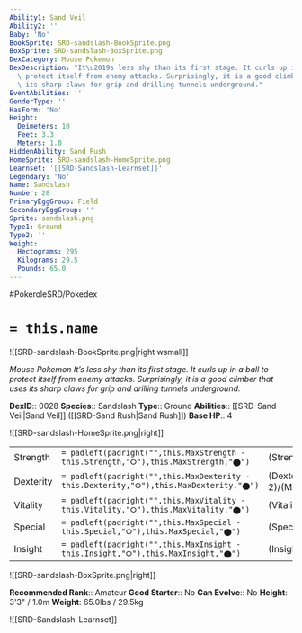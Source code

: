 ```yaml
---
Ability1: Sand Veil
Ability2: ''
Baby: 'No'
BookSprite: SRD-sandslash-BookSprite.png
BoxSprite: SRD-sandslash-BoxSprite.png
DexCategory: Mouse Pokemon
DexDescription: "It\u2019s less shy than its first stage. It curls up in a ball to\
  \ protect itself from enemy attacks. Surprisingly, it is a good climber that uses\
  \ its sharp claws for grip and drilling tunnels underground."
EventAbilities: ''
GenderType: ''
HasForm: 'No'
Height:
  Deimeters: 10
  Feet: 3.3
  Meters: 1.0
HiddenAbility: Sand Rush
HomeSprite: SRD-sandslash-HomeSprite.png
Learnset: '[[SRD-Sandslash-Learnset]]'
Legendary: 'No'
Name: Sandslash
Number: 28
PrimaryEggGroup: Field
SecondaryEggGroup: ''
Sprite: sandslash.png
Type1: Ground
Type2: ''
Weight:
  Hectograms: 295
  Kilograms: 29.5
  Pounds: 65.0
---
```


#PokeroleSRD/Pokedex

# `= this.name`

![[SRD-sandslash-BookSprite.png|right wsmall]]

*Mouse Pokemon*
*It’s less shy than its first stage. It curls up in a ball to protect itself from enemy attacks. Surprisingly, it is a good climber that uses its sharp claws for grip and drilling tunnels underground.*

**DexID**:: 0028
**Species**:: Sandslash
**Type**:: Ground
**Abilities**:: [[SRD-Sand Veil|Sand Veil]] ([[SRD-Sand Rush|Sand Rush]])
**Base HP**:: 4

![[SRD-sandslash-HomeSprite.png|right]]

|           |                                                                                        |                                          |
| --------- | -------------------------------------------------------------------------------------- | ---------------------------------------- |
| Strength  | `= padleft(padright("",this.MaxStrength - this.Strength,"⭘"),this.MaxStrength,"⬤")`    | (Strength::3)/(MaxStrength::6)   |
| Dexterity | `= padleft(padright("",this.MaxDexterity - this.Dexterity,"⭘"),this.MaxDexterity,"⬤")` | (Dexterity:: 2)/(MaxDexterity::4) |
| Vitality  | `= padleft(padright("",this.MaxVitality - this.Vitality,"⭘"),this.MaxVitality,"⬤")`    | (Vitality::3)/(MaxVitality::6)   |
| Special   | `= padleft(padright("",this.MaxSpecial - this.Special,"⭘"),this.MaxSpecial,"⬤")`       | (Special::2)/(MaxSpecial::4)     |
| Insight   | `= padleft(padright("",this.MaxInsight - this.Insight,"⭘"),this.MaxInsight,"⬤")`       | (Insight::2)/(MaxInsight::4)     |

![[SRD-sandslash-BoxSprite.png|right]]

**Recommended Rank**:: Amateur
**Good Starter**:: No
**Can Evolve**:: No
**Height**: 3'3" / 1.0m
**Weight**: 65.0lbs / 29.5kg

![[SRD-Sandslash-Learnset]]